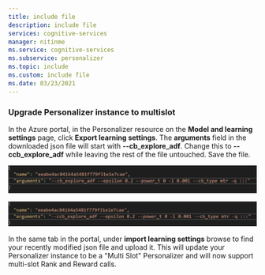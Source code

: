 ```yaml
---
title: include file
description: include file
services: cognitive-services
manager: nitinme
ms.service: cognitive-services
ms.subservice: personalizer
ms.topic: include
ms.custom: include file
ms.date: 03/23/2021
---
```

### Upgrade Personalizer instance to multislot

In the Azure portal, in the Personalizer resource on the **Model and learning settings** page, click **Export learning settings**. The **arguments** field in the downloaded json file will start with **--cb_explore_adf**. Change this to **--ccb_explore_adf** while leaving the rest of the file untouched. Save the file. 

![Learning settings before change](../media/settings/learning-settings-pre-upgrade.png)

![Learning settings after change](../media/settings/learning-settings-post-upgrade.png)

In the same tab in the portal, under **import learning settings** browse to find your recently modified json file and upload it. This will update your Personalizer instance to be a "Multi Slot" Personalizer and will now support multi-slot Rank and Reward calls.